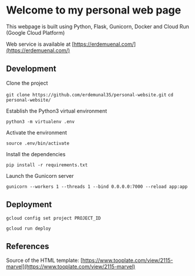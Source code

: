 # Welcome to my personal web page

This webpage is built using Python, Flask, Gunicorn, Docker and Cloud Run (Google Cloud Platform)

Web service is available at [https://erdemuenal.com/](https://erdemuenal.com/)

## Development

Clone the project

```git clone https://github.com/erdemunal35/personal-website.git```
```cd personal-website/```

Establish the Python3 virtual environment

```python3 -m virtualenv .env```

Activate the environment

```source .env/bin/activate```

Install the dependencies

```pip install -r requirements.txt```

Launch the Gunicorn server

```gunicorn --workers 1 --threads 1 --bind 0.0.0.0:7000 --reload app:app```

## Deployment 
```gcloud config set project PROJECT_ID```

```gcloud run deploy```

## References
Source of the HTML template: [https://www.tooplate.com/view/2115-marvel](https://www.tooplate.com/view/2115-marvel)
